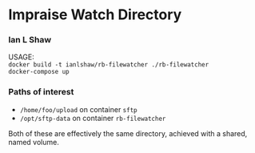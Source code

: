 # Impraise Watch Directory

### Ian L Shaw

USAGE:  
`docker build -t ianlshaw/rb-filewatcher ./rb-filewatcher`  
`docker-compose up` 

### Paths of interest
- `/home/foo/upload` on container `sftp`
- `/opt/sftp-data` on container `rb-filewatcher`

Both of these are effectively the same directory, achieved with a shared, named volume.
